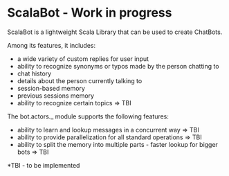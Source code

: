 # ScalaBot - Work in progress 

ScalaBot is a lightweight Scala Library that can be used to create ChatBots.

Among its features, it includes:
- a wide variety of custom replies for user input
- ability to recognize synonyms or typos made by the person chatting to
- chat history
- details about the person currently talking to
- session-based memory
- previous sessions memory
- ability to recognize certain topics => TBI

The bot.actors._ module supports the following features:
- ability to learn and lookup messages in a concurrent way => TBI
- ability to provide parallelization for all standard operations => TBI
- ability to split the memory into multiple parts - faster lookup for bigger bots => TBI

*TBI - to be implemented
